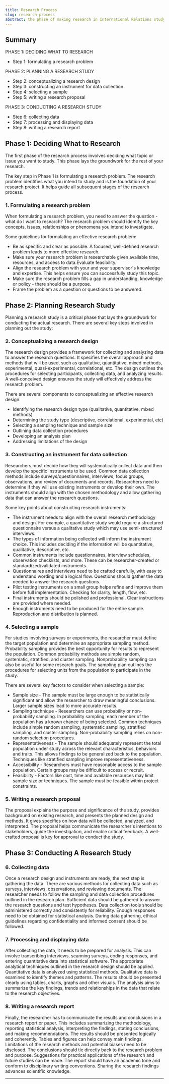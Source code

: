 ```yaml
---
title: Research Process
slug: research-process
abstract: the phase of making research in International Relations study
---
```


## Summary

PHASE 1: DECIDING WHAT TO RESEARCH

- Step 1: formulating a research problem

PHASE 2: PLANNING A RESEARCH STUDY

- Step 2: conceptualizing a research design 
- Step 3: constructing an instrument for data collection
- Step 4: selecting a sample
- Step 5: writing a research proposal

PHASE 3: CONDUCTING A RESEARCH STUDY

- Step 6: collecting data
- Step 7: processing and displaying data
- Step 8: writing a research report

## Phase 1: Deciding What to Research

The first phase of the research process involves deciding what topic or issue you want to study. This phase lays the groundwork for the rest of your research.

The key step in Phase 1 is formulating a research problem. The research problem identifies what you intend to study and is the foundation of your research project. It helps guide all subsequent stages of the research process.

### 1. Formulating a research problem

When formulating a research problem, you need to answer the question - what do I want to research? The research problem should identify the key concepts, issues, relationships or phenomena you intend to investigate.

Some guidelines for formulating an effective research problem:

- Be as specific and clear as possible. A focused, well-defined research problem leads to more effective research.
- Make sure your research problem is researchable given available time, resources, and access to data.Evaluate feasibility.
- Align the research problem with your and your supervisor's knowledge and expertise. This helps ensure you can successfully study this topic.
- Make sure the research problem fills a gap in understanding, knowledge or policy - there should be a purpose.
- Frame the problem as a question or questions to be answered.

## Phase 2: Planning Research Study

Planning a research study is a critical phase that lays the groundwork for conducting the actual research. There are several key steps involved in planning out the study:

### 2. Conceptualizing a research design

The research design provides a framework for collecting and analyzing data to answer the research questions. It specifies the overall approach and methods that will be used, such as qualitative, quantitative, mixed methods, experimental, quasi-experimental, correlational, etc. The design outlines the procedures for selecting participants, collecting data, and analyzing results. A well-conceived design ensures the study will effectively address the research problem.

There are several components to conceptualizing an effective research design:

- Identifying the research design type (qualitative, quantitative, mixed methods)
- Determining the study type (descriptive, correlational, experimental, etc)
- Selecting a sampling technique and sample size
- Outlining data collection procedures
- Developing an analysis plan
- Addressing limitations of the design

### 3. Constructing an instrument for data collection

Researchers must decide how they will systematically collect data and then develop the specific instruments to be used. Common data collection methods include surveys/questionnaires, interviews, focus groups, observations, and review of documents and records. Researchers need to determine if they will use existing instruments or develop their own. The instruments should align with the chosen methodology and allow gathering data that can answer the research questions.

Some key points about constructing research instruments:

- The instrument needs to align with the overall research methodology and design. For example, a quantitative study would require a structured questionnaire versus a qualitative study which may use semi-structured interviews.
- The types of information being collected will inform the instrument choice. This includes deciding if the information will be quantitative, qualitative, descriptive, etc.
- Common instruments include questionnaires, interview schedules, observation checklists, and more. These can be researcher-created or standardized/validated instruments.
- Questionnaires and interviews need to be crafted carefully, with easy to understand wording and a logical flow. Questions should gather the data needed to answer the research questions.
- Pilot testing instruments on a small group helps refine and improve them before full implementation. Checking for clarity, length, flow, etc.
- Final instruments should be polished and professional. Clear instructions are provided where needed.
- Enough instruments need to be produced for the entire sample. Reproduction and distribution is planned.

### 4. Selecting a sample

For studies involving surveys or experiments, the researcher must define the target population and determine an appropriate sampling method. Probability sampling provides the best opportunity for results to represent the population. Common probability methods are simple random, systematic, stratified, and cluster sampling. Nonprobability sampling can also be useful for some research goals. The sampling plan outlines the procedures for selecting units from the population to participate in the study.

There are several key factors to consider when selecting a sample:

- Sample size - The sample must be large enough to be statistically significant and allow the researcher to draw meaningful conclusions. Larger sample sizes lead to more accurate results.
- Sampling technique - Researchers can use probability or non-probability sampling. In probability sampling, each member of the population has a known chance of being selected. Common techniques include simple random sampling, systematic sampling, stratified sampling, and cluster sampling. Non-probability sampling relies on non-random selection procedures.
- Representativeness - The sample should adequately represent the total population under study across the relevant characteristics, behaviors and traits. This allows findings to be generalized back to the population. Techniques like stratified sampling improve representativeness.
- Accessibility - Researchers must have reasonable access to the sample population. Certain groups may be difficult to access or recruit.
- Feasibility - Factors like cost, time and available resources may limit sample size or techniques. The sample must be feasible within project constraints.

### 5. Writing a research proposal

The proposal explains the purpose and significance of the study, provides background on existing research, and presents the planned design and methods. It gives specifics on how data will be collected, analyzed, and interpreted. The proposal helps communicate the researcher's intentions to stakeholders, guide the investigation, and enable critical feedback. A well-crafted proposal is key for approval to conduct the study.

## Phase 3: Conducting A Research Study

### 6. Collecting data

Once a research design and instruments are ready, the next step is gathering the data. There are various methods for collecting data such as surveys, interviews, observations, and reviewing documents. The researcher needs to follow the sampling and data collection procedures outlined in the research plan. Sufficient data should be gathered to answer the research questions and test hypotheses. Data collection tools should be administered correctly and consistently for reliability. Enough responses need to be obtained for statistical analysis. During data gathering, ethical guidelines regarding confidentiality and informed consent should be followed.

### 7. Processing and displaying data

After collecting the data, it needs to be prepared for analysis. This can involve transcribing interviews, scanning surveys, coding responses, and entering quantitative data into statistical software. The appropriate analytical techniques outlined in the research design should be applied. Quantitative data is analyzed using statistical methods. Qualitative data is examined to identify themes and patterns. The results should be presented clearly using tables, charts, graphs and other visuals. The analysis aims to summarize the key findings, trends and relationships in the data that relate to the research objectives.

### 8. Writing a research report

Finally, the researcher has to communicate the results and conclusions in a research report or paper. This includes summarizing the methodology, reporting statistical analysis, interpreting the findings, stating conclusions, and making recommendations. The results should be presented logically and coherently. Tables and figures can help convey main findings. Limitations of the research methods and potential biases need to be disclosed. The conclusions should tie directly back to the research problem and purpose. Suggestions for practical applications of the research and future studies can be made. The report should have an academic tone and conform to disciplinary writing conventions. Sharing the research findings advances scientific knowledge.

---